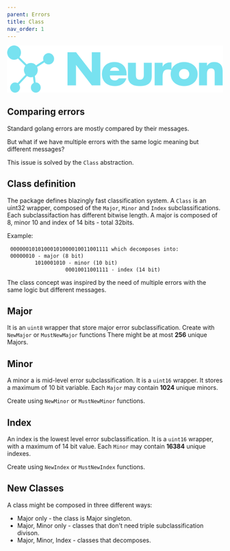```yaml
---
parent: Errors
title: Class
nav_order: 1
---
```


![Logo](/assets/img/logo.svg)

## Comparing errors

Standard golang errors are mostly compared by their messages.

But what if we have multiple errors with the same logic meaning but different messages?

This issue is solved by the `Class` abstraction.

## Class definition

The package defines blazingly fast classification system.
A `Class` is an uint32 wrapper, composed of the `Major`, `Minor` and `Index` subclassifications.
Each subclassifaction has different bitwise length.
A major is composed of 8, minor 10 and index of 14 bits - total 32bits.

Example:

```Class with decimal value of 44205263, in a binary form equals to
 00000010101000101000010011001111 which decomposes into:
 00000010 - major (8 bit)
         1010001010 - minor (10 bit)
                   00010011001111 - index (14 bit)
```

The class concept was inspired by the need of multiple errors
with the same logic but different messages.

## Major 

It is an `uint8` wrapper that store major error subclassification.
Create with `NewMajor` or `MustNewMajor` functions
There might be at most **256** unique Majors.

## Minor

A minor a is mid-level error subclassification. 
It is a `uint16` wrapper. It stores a maximum of 10 bit variable.
Each `Major` may contain **1024** unique minors.

Create using `NewMinor` or `MustNewMinor` functions.

## Index

An index is the lowest level error subclassification.
It is a `uint16` wrapper, with a maximum of 14 bit value.
Each `Minor` may contain **16384** unique indexes.

Create using `NewIndex` or `MustNewIndex` functions.

## New Classes

A class might be composed in three different ways:

* Major only - the class is Major singleton.
* Major, Minor only - classes that don't need triple subclassification divison.
* Major, Minor, Index - classes that decomposes.

